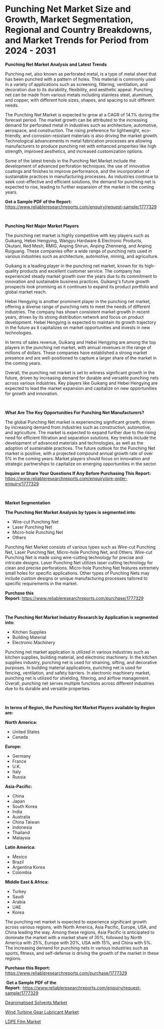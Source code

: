 <p><h1>Punching Net Market Size and Growth, Market Segmentation, Regional and Country Breakdowns, and Market Trends for Period from 2024 -  2031</h1></p><p><strong>Punching Net Market Analysis and Latest Trends</strong></p>
<p><p>Punching net, also known as perforated metal, is a type of metal sheet that has been punched with a pattern of holes. This material is commonly used in a variety of applications such as screening, filtering, ventilation, and decoration due to its durability, flexibility, and aesthetic appeal. Punching net can be made from various metals including stainless steel, aluminum, and copper, with different hole sizes, shapes, and spacing to suit different needs.</p><p>The Punching Net Market is expected to grow at a CAGR of 14.1% during the forecast period. The market growth can be attributed to the increasing demand for perforated metal in industries such as architecture, automotive, aerospace, and construction. The rising preference for lightweight, eco-friendly, and corrosion-resistant materials is also driving the market growth. Technological advancements in metal fabrication processes are allowing manufacturers to produce punching net with enhanced properties like high strength, improved aesthetics, and increased customization options.</p><p>Some of the latest trends in the Punching Net Market include the development of advanced perforation techniques, the use of innovative coatings and finishes to improve performance, and the incorporation of sustainable practices in manufacturing processes. As industries continue to seek cost-effective and efficient solutions, the demand for punching net is expected to rise, leading to further expansion of the market in the coming years.</p></p>
<p><strong>Get a Sample PDF of the Report:&nbsp;</strong> <a href="https://www.reliableresearchreports.com/enquiry/request-sample/1777329">https://www.reliableresearchreports.com/enquiry/request-sample/1777329</a></p>
<p>&nbsp;</p>
<p><strong>Punching Net Major Market Players</strong></p>
<p><p>The punching net market is highly competitive with key players such as Guikang, Hebei Hengying, Wangyu Hardware & Electronic Products, Okutani, Red Mesh, RMIG, Anping Shirun, Anping Zhenneng, and Anping Ruiguang. These companies offer a wide range of punching nets used in various industries such as architecture, automotive, mining, and agriculture.</p><p>Guikang is a leading player in the punching net market, known for its high-quality products and excellent customer service. The company has experienced steady market growth over the years due to its commitment to innovation and sustainable business practices. Guikang's future growth prospects look promising as it continues to expand its product portfolio and global market reach.</p><p>Hebei Hengying is another prominent player in the punching net market, offering a diverse range of punching nets to meet the needs of different industries. The company has shown consistent market growth in recent years, driven by its strong distribution network and focus on product development. Hebei Hengying is expected to maintain its growth trajectory in the future as it capitalizes on market opportunities and invests in new technologies.</p><p>In terms of sales revenue, Guikang and Hebei Hengying are among the top players in the punching net market, with annual revenues in the range of millions of dollars. These companies have established a strong market presence and are well-positioned to capture a larger share of the market in the coming years.</p><p>Overall, the punching net market is set to witness significant growth in the future, driven by increasing demand for durable and versatile punching nets across various industries. Key players like Guikang and Hebei Hengying are expected to lead the market expansion and capitalize on new opportunities for growth and innovation.</p></p>
<p>&nbsp;</p>
<p><strong>What Are The Key Opportunities For Punching Net Manufacturers?</strong></p>
<p><p>The global Punching Net market is experiencing significant growth, driven by increasing demand from industries such as construction, automotive, and agriculture. The market is expected to expand further due to the rising need for efficient filtration and separation solutions. Key trends include the development of advanced materials and technologies, as well as the adoption of sustainable practices. The future outlook for the Punching Net market is positive, with a projected compound annual growth rate of over 5% in the coming years. Market players should focus on innovation and strategic partnerships to capitalize on emerging opportunities in the sector.</p></p>
<p><strong>Inquire or Share Your Questions If Any Before Purchasing This Report:</strong> <a href="https://www.reliableresearchreports.com/enquiry/pre-order-enquiry/1777329">https://www.reliableresearchreports.com/enquiry/pre-order-enquiry/1777329</a></p>
<p>&nbsp;</p>
<p><strong>Market Segmentation</strong></p>
<p><strong>The Punching Net Market Analysis by types is segmented into:</strong></p>
<p><ul><li>Wire-cut Punching Net</li><li>Laser Punching Net</li><li>Micro-hole Punching Net</li><li>Others</li></ul></p>
<p><p>Punching Net Market consists of various types such as Wire-cut Punching Net, Laser Punching Net, Micro-hole Punching Net, and Others. Wire-cut Punching Net is made using wire-cutting technology for precise and intricate designs. Laser Punching Net utilizes laser cutting technology for clean and precise perforations. Micro-hole Punching Net features extremely small holes for specific applications. Other types of Punching Nets may include custom designs or unique manufacturing processes tailored to specific requirements in the market.</p></p>
<p><strong>Purchase this Report:&nbsp;</strong><a href="https://www.reliableresearchreports.com/purchase/1777329">https://www.reliableresearchreports.com/purchase/1777329</a></p>
<p>&nbsp;</p>
<p><strong>The Punching Net Market Industry Research by Application is segmented into:</strong></p>
<p><ul><li>Kitchen Supplies</li><li>Building Material</li><li>Electronic Machinery</li></ul></p>
<p><p>Punching net market application is utilized in various industries such as kitchen supplies, building material, and electronic machinery. In the kitchen supplies industry, punching net is used for straining, sifting, and decorative purposes. In building material applications, punching net is used for fencing, ventilation, and safety barriers. In electronic machinery market, punching net is utilized for shielding, filtering, and airflow management. Overall, punching net serves multiple functions across different industries due to its durable and versatile properties.</p></p>
<p>&nbsp;</p>
<p><strong>In terms of Region, the Punching Net Market Players available by Region are:</strong></p>
<p>
    <p> <strong> North America: </strong>
        <ul>
            <li>United States</li>
            <li>Canada</li>
        </ul>
        </p> 
    <p> <strong> Europe: </strong>
        <ul>
            <li>Germany</li>
            <li>France</li>
            <li>U.K.</li>
            <li>Italy</li>
            <li>Russia</li>
        </ul>
        </p> 
    <p> <strong> Asia-Pacific: </strong>
        <ul>
            <li>China</li>
            <li>Japan</li>
            <li>South Korea</li>
            <li>India</li>
            <li>Australia</li>
            <li>China Taiwan</li>
            <li>Indonesia</li>
            <li>Thailand</li>
            <li>Malaysia</li>
        </ul>
        </p> 
    <p> <strong> Latin America: </strong>
        <ul>
            <li>Mexico</li>
            <li>Brazil</li>
            <li>Argentina Korea</li>
            <li>Colombia</li>
        </ul>
        </p> 
    <p> <strong> Middle East & Africa: </strong>
        <ul>
            <li>Turkey</li>
            <li>Saudi</li>
            <li>Arabia</li>
            <li>UAE</li>
            <li>Korea</li>
        </ul>
    </p>
    </p>
<p><p>The punching net market is expected to experience significant growth across various regions, with North America, Asia Pacific, Europe, USA, and China leading the way. Among these regions, Asia Pacific is anticipated to dominate the market with a market share of 35%, followed by North America with 25%, Europe with 20%, USA with 15%, and China with 5%. The increasing demand for punching nets in various industries such as sports, fitness, and self-defense is driving the growth of the market in these regions.</p></p>
<p><strong>Purchase this Report: </strong><a href="https://www.reliableresearchreports.com/purchase/1777329">https://www.reliableresearchreports.com/purchase/1777329</a></p>
<p>&nbsp;<strong>Get a Sample PDF of the Report:&nbsp;&nbsp;</strong><a href="https://www.reliableresearchreports.com/enquiry/request-sample/1777329">https://www.reliableresearchreports.com/enquiry/request-sample/1777329</a></p>
<p><strong></strong></p>
<p><p><a href="https://view.publitas.com/reportprime-1/dearomatised-solvents-market-a-comprehensive-report-of-its-market-share-growth-trends-2023-2030/">Dearomatised Solvents Market</a></p><p><a href="https://view.publitas.com/reportprime-1/wind-turbine-gear-lubricant-market-size-growth-and-forecast-from-2023-2030/">Wind Turbine Gear Lubricant Market</a></p><p><a href="https://view.publitas.com/reportprime-1/ldpe-film-market-size-growth-and-forecast-from-2023-2030/">LDPE Film Market</a></p></p>